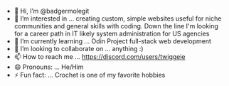 - 👋 Hi, I’m @badgermolegit
- 👀 I’m interested in ... creating custom, simple websites useful for niche communities and general skills with coding. Down the line I'm looking for a career path in IT likely system administration for US agencies
- 🌱 I’m currently learning ... Odin Project full-stack web development
- 💞️ I’m looking to collaborate on ... anything :)
- 📫 How to reach me ... https://discord.com/users/twiggeie
- 😄 Pronouns: ... He/Him
- ⚡ Fun fact: ... Crochet is one of my favorite hobbies

<!---
badgermolegit/badgermolegit is a ✨ special ✨ repository because its `README.md` (this file) appears on your GitHub profile.
You can click the Preview link to take a look at your changes.
--->
